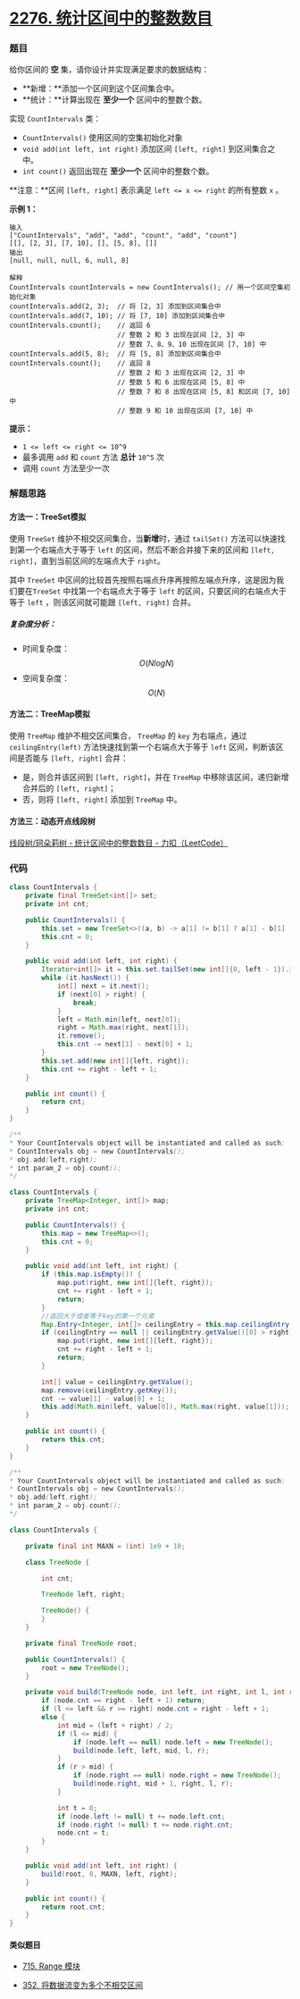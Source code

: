 # [2276. 统计区间中的整数数目](https://leetcode.cn/problems/count-integers-in-intervals/)

### 题目

给你区间的 **空** 集，请你设计并实现满足要求的数据结构：

- **新增：**添加一个区间到这个区间集合中。
- **统计：**计算出现在 **至少一个** 区间中的整数个数。

实现 `CountIntervals` 类：

- `CountIntervals()` 使用区间的空集初始化对象
- `void add(int left, int right)` 添加区间 `[left, right]` 到区间集合之中。
- `int count()` 返回出现在 **至少一个** 区间中的整数个数。

**注意：**区间 `[left, right]` 表示满足 `left <= x <= right` 的所有整数 `x` 。

**示例 1：**

```
输入
["CountIntervals", "add", "add", "count", "add", "count"]
[[], [2, 3], [7, 10], [], [5, 8], []]
输出
[null, null, null, 6, null, 8]

解释
CountIntervals countIntervals = new CountIntervals(); // 用一个区间空集初始化对象
countIntervals.add(2, 3);  // 将 [2, 3] 添加到区间集合中
countIntervals.add(7, 10); // 将 [7, 10] 添加到区间集合中
countIntervals.count();    // 返回 6
                           // 整数 2 和 3 出现在区间 [2, 3] 中
                           // 整数 7、8、9、10 出现在区间 [7, 10] 中
countIntervals.add(5, 8);  // 将 [5, 8] 添加到区间集合中
countIntervals.count();    // 返回 8
                           // 整数 2 和 3 出现在区间 [2, 3] 中
                           // 整数 5 和 6 出现在区间 [5, 8] 中
                           // 整数 7 和 8 出现在区间 [5, 8] 和区间 [7, 10] 中
                           // 整数 9 和 10 出现在区间 [7, 10] 中
```

**提示：**

- `1 <= left <= right <= 10^9`
- 最多调用 `add` 和 `count` 方法 **总计** `10^5` 次
- 调用 `count` 方法至少一次

### 解题思路

#### 方法一：TreeSet模拟

使用 `TreeSet` 维护不相交区间集合，当**新增**时，通过 `tailSet()` 方法可以快速找到第一个右端点大于等于 `left` 的区间，然后不断合并接下来的区间和 `[left, right]`，直到当前区间的左端点大于 `right`。

其中 `TreeSet` 中区间的比较首先按照右端点升序再按照左端点升序，这是因为我们要在`TreeSet` 中找第一个右端点大于等于 `left` 的区间，只要区间的右端点大于等于 `left` ，则该区间就可能跟 `[left, right]` 合并。

##### 复杂度分析：

- 时间复杂度：$$ O(NlogN) $$
- 空间复杂度：$$ O(N) $$

#### 方法二：TreeMap模拟

使用 `TreeMap` 维护不相交区间集合， `TreeMap` 的 `key` 为右端点，通过 `ceilingEntry(left)` 方法快速找到第一个右端点大于等于 `left` 区间，判断该区间是否能与 `[left, right]` 合并：

- 是，则合并该区间到 `[left, right]`，并在 `TreeMap` 中移除该区间，递归新增合并后的 `[left, right]`；
- 否，则将 `[left, right]` 添加到 `TreeMap` 中。

#### 方法三：动态开点线段树

[线段树/珂朵莉树 - 统计区间中的整数数目 - 力扣（LeetCode）](https://leetcode.cn/problems/count-integers-in-intervals/solution/xian-duan-shu-ke-duo-li-shu-by-nopenope-c7c2/)

### 代码

```java
class CountIntervals {
    private final TreeSet<int[]> set;
    private int cnt;

    public CountIntervals() {
        this.set = new TreeSet<>((a, b) -> a[1] != b[1] ? a[1] - b[1] : a[0] - b[0]);
        this.cnt = 0;
    }

    public void add(int left, int right) {
        Iterator<int[]> it = this.set.tailSet(new int[]{0, left - 1}).iterator();
        while (it.hasNext()) {
            int[] next = it.next();
            if (next[0] > right) {
                break;
            }
            left = Math.min(left, next[0]);
            right = Math.max(right, next[1]);
            it.remove();
            this.cnt -= next[1] - next[0] + 1;
        }
        this.set.add(new int[]{left, right});
        this.cnt += right - left + 1;
    }

    public int count() {
        return cnt;
    }
}

/**
* Your CountIntervals object will be instantiated and called as such:
* CountIntervals obj = new CountIntervals();
* obj.add(left,right);
* int param_2 = obj.count();
*/
```

```java
class CountIntervals {
    private TreeMap<Integer, int[]> map;
    private int cnt;

    public CountIntervals() {
        this.map = new TreeMap<>();
        this.cnt = 0;
    }

    public void add(int left, int right) {
        if (this.map.isEmpty()) {
            map.put(right, new int[]{left, right});
            cnt += right - left + 1;
            return;
        }
        //返回大于或者等于key的第一个元素
        Map.Entry<Integer, int[]> ceilingEntry = this.map.ceilingEntry(left);
        if (ceilingEntry == null || ceilingEntry.getValue()[0] > right) {
            map.put(right, new int[]{left, right});
            cnt += right - left + 1;
            return;
        }

        int[] value = ceilingEntry.getValue();
        map.remove(ceilingEntry.getKey());
        cnt -= value[1] - value[0] + 1;
        this.add(Math.min(left, value[0]), Math.max(right, value[1]));
    }

    public int count() {
        return this.cnt;
    }
}

/**
* Your CountIntervals object will be instantiated and called as such:
* CountIntervals obj = new CountIntervals();
* obj.add(left,right);
* int param_2 = obj.count();
*/
```

```java
class CountIntervals {

    private final int MAXN = (int) 1e9 + 10;

    class TreeNode {

        int cnt;

        TreeNode left, right;

        TreeNode() {
        }
    }

    private final TreeNode root;

    public CountIntervals() {
        root = new TreeNode();
    }

    private void build(TreeNode node, int left, int right, int l, int r) {
        if (node.cnt == right - left + 1) return;
        if (l <= left && r >= right) node.cnt = right - left + 1;
        else {
            int mid = (left + right) / 2;
            if (l <= mid) {
                if (node.left == null) node.left = new TreeNode();
                build(node.left, left, mid, l, r);
            }
            if (r > mid) {
                if (node.right == null) node.right = new TreeNode();
                build(node.right, mid + 1, right, l, r);
            }

            int t = 0;
            if (node.left != null) t += node.left.cnt;
            if (node.right != null) t += node.right.cnt;
            node.cnt = t;
        }
    }

    public void add(int left, int right) {
        build(root, 0, MAXN, left, right);
    }

    public int count() {
        return root.cnt;
    }
}
```

#### 类似题目

- [715. Range 模块](https://leetcode.cn/problems/range-module/)

- [352. 将数据流变为多个不相交区间](https://leetcode.cn/problems/data-stream-as-disjoint-intervals/)
